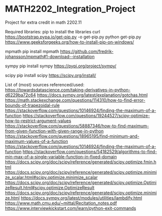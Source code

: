 # MATH2202_Integration_Project
 Project for extra credit in math 2202.11


Required libraries:
pip to install the libraries
curl https://bootstrap.pypa.io/get-pip.py -o get-pip.py
python get-pip.py
https://www.geeksforgeeks.org/how-to-install-pip-on-windows/

mpmath
pip install mpmath
https://github.com/fredrik-johansson/mpmath#1-download--installation

sympy
pip install sympy
https://pypi.org/project/sympy/

scipy
pip install scipy
https://scipy.org/install/


List of (most) sources referenced/used:
https://towardsdatascience.com/taking-derivatives-in-python-d6229ba72c64
https://docs.sympy.org/latest/explanation/gotchas.html
https://math.stackexchange.com/questions/114310/how-to-find-error-bounds-of-trapezoidal-rule
https://stackoverflow.com/questions/10146924/finding-the-maximum-of-a-function
https://stackoverflow.com/questions/19244527/scipy-optimize-how-to-restrict-argument-values
https://stackoverflow.com/questions/58887346/how-to-find-maximum-from-given-function-with-given-range-in-python
https://stackoverflow.com/questions/18965195/find-minimum-and-maximum-values-of-a-function
https://stackoverflow.com/questions/10146924/finding-the-maximum-of-a-function
https://stackoverflow.com/questions/54182529/algorithms-to-find-min-max-of-a-single-variable-function-in-fixed-domain
https://docs.scipy.org/doc/scipy/reference/generated/scipy.optimize.fmin.html
https://docs.scipy.org/doc/scipy/reference/generated/scipy.optimize.minimize_scalar.html#scipy.optimize.minimize_scalar
https://docs.scipy.org/doc/scipy/reference/generated/scipy.optimize.OptimizeResult.html#scipy.optimize.OptimizeResult
https://docs.scipy.org/doc/scipy/reference/generated/scipy.optimize.minimize.html
https://docs.sympy.org/latest/modules/utilities/lambdify.html
https://www.math.cmu.edu/~mittal/Recitation_notes.pdf
https://www.interviewkickstart.com/learn/python-exit-commands